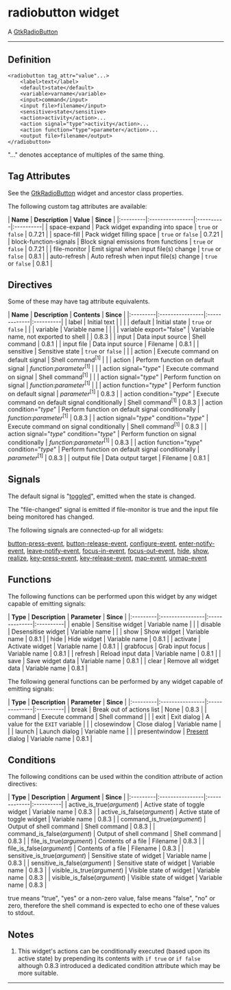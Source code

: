 # radiobutton widget #

A [GtkRadioButton](http://developer.gnome.org/gtk2/2.24/GtkRadioButton.html)


---


## Definition ##

```
<radiobutton tag_attr="value"...>
	<label>text</label>
	<default>state</default>
	<variable>varname</variable>
	<input>command</input>
	<input file>filename</input>
	<sensitive>state</sensitive>
	<action>activity</action>...
	<action signal="type">activity</action>...
	<action function="type">parameter</action>...
	<output file>filename</output>
</radiobutton>
```

"..." denotes acceptance of multiples of the same thing.

## Tag Attributes ##

See the [GtkRadioButton](http://developer.gnome.org/gtk2/2.24/GtkRadioButton.html#GtkRadioButton.object-hierarchy) widget and ancestor class properties.

The following custom tag attributes are available:

<a href='Hidden comment: ExportTableStart'></a>
| **Name** | **Description** | **Value** | **Since** |
|:---------|:----------------|:----------|:----------|
| space-expand | Pack widget expanding into space | `true` or `false` | 0.7.21    |
| space-fill | Pack widget filling space | `true` or `false` | 0.7.21    |
| block-function-signals | Block signal emissions from functions | `true` or `false` | 0.7.21    |
| file-monitor | Emit signal when input file(s) change | `true` or `false` | 0.8.1     |
| auto-refresh | Auto refresh when input file(s) change | `true` or `false` | 0.8.1     |
<a href='Hidden comment: ExportTableEnd'></a>

## Directives ##

Some of these may have tag attribute equivalents.

<a href='Hidden comment: ExportTableStart'></a>
| **Name** | **Description** | **Contents** | **Since** |
|:---------|:----------------|:-------------|:----------|
| label    | Initial text    |              |           |
| default  | Initial state   | `true` or `false` |           |
| variable | Variable name   |              |           |
| variable export="false" | Variable name, not exported to shell |              | 0.8.3     |
| input    | Data input source | Shell command | 0.8.1     |
| input file | Data input source | Filename     | 0.8.1     |
| sensitive | Sensitive state | `true` or `false` |           |
| action   | Execute command on default signal | Shell command<sup>[1]</sup> |           |
| action   | Perform function on default signal | _function_:_parameter_<sup>[1]</sup> |           |
| action signal="_type_" | Execute command on signal | Shell command<sup>[1]</sup> |           |
| action signal="_type_" | Perform function on signal | _function_:_parameter_<sup>[1]</sup> |           |
| action function="_type_" | Perform function on default signal | _parameter_<sup>[1]</sup> | 0.8.3     |
| action condition="_type_" | Execute command on default signal conditionally | Shell command<sup>[1]</sup> | 0.8.3     |
| action condition="_type_" | Perform function on default signal conditionally | _function_:_parameter_<sup>[1]</sup> | 0.8.3     |
| action signal="_type_" condition="_type_" | Execute command on signal conditionally | Shell command<sup>[1]</sup> | 0.8.3     |
| action signal="_type_" condition="_type_" | Perform function on signal conditionally | _function_:_parameter_<sup>[1]</sup> | 0.8.3     |
| action function="_type_" condition="_type_" | Perform function on default signal conditionally | _parameter_<sup>[1]</sup> | 0.8.3     |
| output file | Data output target | Filename     | 0.8.1     |
<a href='Hidden comment: ExportTableEnd'></a>

## Signals ##

The default signal is "[toggled](http://developer.gnome.org/gtk2/2.24/GtkToggleButton.html#GtkToggleButton-toggled)", emitted when the state is changed.

The "file-changed" signal is emitted if file-monitor is true and the input file being monitored has changed.

The following signals are connected-up for all widgets:

[button-press-event](http://developer.gnome.org/gtk2/2.24/GtkWidget.html#GtkWidget-button-press-event), [button-release-event](http://developer.gnome.org/gtk2/2.24/GtkWidget.html#GtkWidget-button-release-event), [configure-event](http://developer.gnome.org/gtk2/2.24/GtkWidget.html#GtkWidget-configure-event), [enter-notify-event](http://developer.gnome.org/gtk2/2.24/GtkWidget.html#GtkWidget-enter-notify-event), [leave-notify-event](http://developer.gnome.org/gtk2/2.24/GtkWidget.html#GtkWidget-leave-notify-event), [focus-in-event](http://developer.gnome.org/gtk2/2.24/GtkWidget.html#GtkWidget-focus-in-event), [focus-out-event](http://developer.gnome.org/gtk2/2.24/GtkWidget.html#GtkWidget-focus-out-event), [hide](http://developer.gnome.org/gtk2/2.24/GtkWidget.html#GtkWidget-hide), [show](http://developer.gnome.org/gtk2/2.24/GtkWidget.html#GtkWidget-show), [realize](http://developer.gnome.org/gtk2/2.24/GtkWidget.html#GtkWidget-realize), [key-press-event](http://developer.gnome.org/gtk2/2.24/GtkWidget.html#GtkWidget-key-press-event), [key-release-event](http://developer.gnome.org/gtk2/2.24/GtkWidget.html#GtkWidget-key-release-event), [map-event](http://developer.gnome.org/gtk2/2.24/GtkWidget.html#GtkWidget-map-event), [unmap-event](http://developer.gnome.org/gtk2/2.24/GtkWidget.html#GtkWidget-unmap-event)

## Functions ##

The following functions can be performed upon this widget by any widget capable of emitting signals:

<a href='Hidden comment: ExportTableStart'></a>
| **Type** | **Description** | **Parameter** | **Since** |
|:---------|:----------------|:--------------|:----------|
| enable   | Sensitise widget | Variable name |           |
| disable  | Desensitise widget | Variable name |           |
| show     | Show widget     | Variable name | 0.8.1     |
| hide     | Hide widget     | Variable name | 0.8.1     |
| activate | Activate widget | Variable name | 0.8.1     |
| grabfocus | Grab input focus | Variable name | 0.8.1     |
| refresh  | Reload input data | Variable name | 0.8.1     |
| save     | Save widget data | Variable name | 0.8.1     |
| clear    | Remove all widget data | Variable name | 0.8.1     |
<a href='Hidden comment: ExportTableEnd'></a>

The following general functions can be performed by any widget capable of emitting signals:

<a href='Hidden comment: ExportTableStart'></a>
| **Type** | **Description** | **Parameter** | **Since** |
|:---------|:----------------|:--------------|:----------|
| break    | Break out of actions list | None          | 0.8.3     |
| command  | Execute command | Shell command |           |
| exit     | Exit dialog     | A value for the `EXIT` variable |           |
| closewindow | Close dialog    | Variable name |           |
| launch   | Launch dialog   | Variable name |           |
| presentwindow | [Present](http://developer.gnome.org/gtk2/2.24/GtkWindow.html#gtk-window-present) dialog | Variable name | 0.8.1     |
<a href='Hidden comment: ExportTableEnd'></a>

## Conditions ##

The following conditions can be used within the condition attribute of action directives:

<a href='Hidden comment: ExportTableStart'></a>
| **Type** | **Description** | **Argument** | **Since** |
|:---------|:----------------|:-------------|:----------|
| active\_is\_true(_argument_) | Active state of toggle widget | Variable name | 0.8.3     |
| active\_is\_false(_argument_) | Active state of toggle widget | Variable name | 0.8.3     |
| command\_is\_true(_argument_) | Output of shell command | Shell command | 0.8.3     |
| command\_is\_false(_argument_) | Output of shell command | Shell command | 0.8.3     |
| file\_is\_true(_argument_) | Contents of a file | Filename     | 0.8.3     |
| file\_is\_false(_argument_) | Contents of a file | Filename     | 0.8.3     |
| sensitive\_is\_true(_argument_) | Sensitive state of widget | Variable name | 0.8.3     |
| sensitive\_is\_false(_argument_) | Sensitive state of widget | Variable name | 0.8.3     |
| visible\_is\_true(_argument_) | Visible state of widget | Variable name | 0.8.3     |
| visible\_is\_false(_argument_) | Visible state of widget | Variable name | 0.8.3     |
<a href='Hidden comment: ExportTableEnd'></a>

true means "true", "yes" or a non-zero value, false means "false", "no" or zero, therefore the shell command is expected to echo one of these values to stdout.

## Notes ##

1. This widget's actions can be conditionally executed (based upon its active state) by prepending its contents with `if true` or `if false` although 0.8.3 introduced a dedicated condition attribute which may be more suitable.


---
